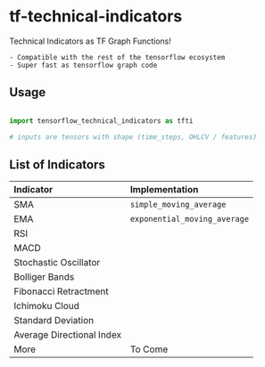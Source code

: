 # tf-technical-indicators

Technical Indicators as TF Graph Functions!

    - Compatible with the rest of the tensorflow ecosystem
    - Super fast as tensorflow graph code

## Usage

```python

import tensorflow_technical_indicators as tfti

# inputs are tensors with shape (time_steps, OHLCV / features)
```

## List of Indicators

| Indicator                 | Implementation               |
| :------------------------ | :--------------------------- |
| SMA                       | `simple_moving_average`      |
| EMA                       | `exponential_moving_average` |
| RSI                       |                              |
| MACD                      |                              |
| Stochastic Oscillator     |                              |
| Bolliger Bands            |                              |
| Fibonacci Retractment     |                              |
| Ichimoku Cloud            |                              |
| Standard Deviation        |                              |
| Average Directional Index |                              |
| More                      | To Come                      |
